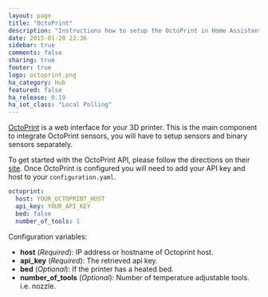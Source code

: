 ```yaml
---
layout: page
title: "OctoPrint"
description: "Instructions how to setup the OctoPrint in Home Assistant."
date: 2015-01-20 22:36
sidebar: true
comments: false
sharing: true
footer: true
logo: octoprint.png
ha_category: Hub
featured: false
ha_release: 0.19
ha_iot_class: "Local Polling"
---
```


[OctoPrint](http://octoprint.org/) is a web interface for your 3D printer. This is the main component to integrate OctoPrint sensors, you will have to setup sensors and binary sensors separately.

To get started with the OctoPrint API, please follow the directions on their [site](http://docs.octoprint.org/en/master/api/general.html). Once OctoPrint is configured you will need to add your API key and host to your `configuration.yaml`. 


```yaml
octoprint:
  host: YOUR_OCTOPRINT_HOST
  api_key: YOUR_API_KEY
  bed: false
  number_of_tools: 1
```

Configuration variables:

- **host** (*Required*): IP address or hostname of Octoprint host.
- **api_key** (*Required*): The retrieved api key.
- **bed** (*Optional*): If the printer has a heated bed.
- **number_of_tools** (*Optional*): Number of temperature adjustable tools. i.e. nozzle.

